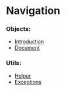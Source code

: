 Navigation
==========

### Objects:
* [Introduction](objects-introduction.md)
* [Document](objects-document.md)

### Utils:
* [Helper](utils-helper.md)
* [Exceptions](exception-introduction.md)
